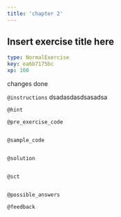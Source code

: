 ```yaml
---
title: 'chapter 2'
---
```


## Insert exercise title here

```yaml
type: NormalExercise
key: ea6b7175bc
xp: 100
```

changes done

`@instructions`
dsadasdasdsasadsa

`@hint`


`@pre_exercise_code`
```{python}

```

`@sample_code`
```{sql}

```

`@solution`
```{sql}

```

`@sct`
```{python}

```

`@possible_answers`


`@feedback`

